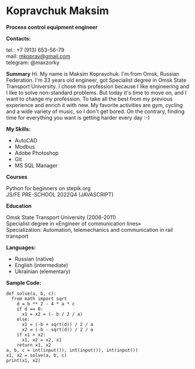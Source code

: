 # Kopravchuk Maksim

**Process control equipment engineer**

**Contacts:**

tel.: +7 (913) 653-56-79  
mail: mkoprav@gmail.com  
telegram: @maxzorky

**Summary**
Hi. My name is Maksim Kopravchuk. I'm from Omsk, Russian Federation. I'm 33 years old engineer, got Specialist degree in Omsk State Transport University. I chose this profession because I like engineering and I like to solve non-standard problems. But today it's time to move on, and I want to change my profession. To take all the best from my previous experience and enrich it with new. My favorite activities are gym, cycling and a wide variety of music, so I don't get bored. On the contrary, finding time for everything you want is getting harder every day :-)

__My Skills:__ 

* AutoCAD
* Modbus
* Adobe Photoshop
* Git
* MS SQL Manager

**Courses**

Python for beginners on stepik.org  
JS/FE PRE-SCHOOL 2022Q4 (JAVASCRIPT)

**Education**

Omsk State Transport University (2006-2011)  
Specialist degree in «Engineer of communication lines»  
Specialization: Automation, telemechanics and communication in rail transport  

__Languages:__ 
* Russian (native)
* English (intermediate)
* Ukrainian (elementary)

__Sample Code:__ 
```
def solve(a, b, c):
  from math import sqrt
    d = b ** 2 - 4 * a * c
    if d == 0:
      x1 = x2 = (- b / 2 / a)
    else:
      x1 = (-b + sqrt(d)) / 2 / a
      x2 = (-b - sqrt(d)) / 2 / a
    if x1 > x2:
      x1, x2 = x2, x1
    return x1, x2
a, b, c = int(input()), int(input()), int(input())
x1, x2 = solve(a, b, c)
print(x1, x2) 
```
